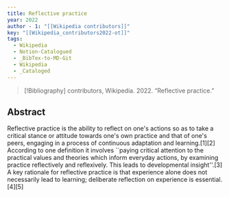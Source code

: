 ```yaml
---
title: Reflective practice
year: 2022
author - 1: "[[Wikipedia contributors]]"
key: "[[Wikipedia_contributors2022-ot]]"
tags:
  - Wikipedia
  - Notion-Catalogued
  - _BibTex-to-MD-Git
  - Wikipedia
  - _Cataloged
---
```


> [!Bibliography]
> contributors, Wikipedia. 2022. “Reflective practice.” 

## Abstract
Reflective practice is the ability to reflect on one's actions so as to take a critical stance or attitude towards one's own practice and that of one's peers, engaging in a process of continuous adaptation and learning.[1][2] According to one definition it involves ``paying critical attention to the practical values and theories which inform everyday actions, by examining practice reflectively and reflexively. This leads to developmental insight''.[3] A key rationale for reflective practice is that experience alone does not necessarily lead to learning; deliberate reflection on experience is essential.[4][5]